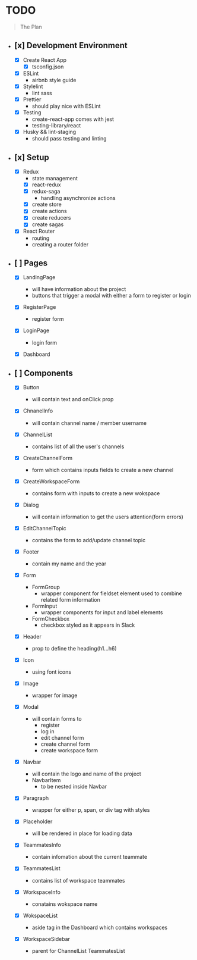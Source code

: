 # TODO

> The Plan

- ## [x] Development Environment

  - [x] Create React App
    - [x] tsconfig.json
  - [x] ESLint
    - airbnb style guide
  - [x] Stylelint
    - lint sass
  - [x] Prettier
    - should play nice with ESLint
  - [x] Testing
    - create-react-app comes with jest
    - testing-library/react
  - [x] Husky && lint-staging
    - should pass testing and linting

- ## [x] Setup

  - [x] Redux
    - state management
    - [x] react-redux
    - [x] redux-saga
      - handling asynchronize actions
    - [x] create store
    - [x] create actions
    - [x] create reducers
    - [x] create sagas
  - [x] React Router
    - routing
    - creating a router folder

- ## [ ] Pages

  - [x] LandingPage

    - will have information about the project
    - buttons that trigger a modal with either a form to register or login

  - [x] RegisterPage
    - register form
  - [x] LoginPage
    - login form
  - [x] Dashboard

- ## [ ] Components

  - [x] Button
    - will contain text and onClick prop
  - [x] ChnanelInfo
    - will contain channel name / member username
  - [x] ChannelList
    - contains list of all the user's channels
  - [x] CreateChannelForm
    - form which contains inputs fields to create a new channel
  - [x] CreateWorkspaceForm
    - contains form with inputs to create a new wokspace
  - [x] Dialog
    - will contain information to get the users attention(form errors)
  - [x] EditChannelTopic
    - contains the form to add/update channel topic
  - [x] Footer
    - contain my name and the year
  - [x] Form
    - FormGroup
      - wrapper component for fieldset element used to combine related form information
    - FormInput
      - wrapper components for input and label elements
    - FormCheckbox
      - checkbox styled as it appears in Slack
  - [x] Header
    - prop to define the heading(h1...h6)
  - [x] Icon
    - using font icons
  - [x] Image
    - wrapper for image
  - [x] Modal
    - will contain forms to
      - register
      - log in
      - edit channel form
      - create channel form
      - create workspace form
  - [x] Navbar
    - will contain the logo and name of the project
    - NavbarItem
      - to be nested inside Navbar
  - [x] Paragraph

    - wrapper for either p, span, or div tag with styles

  - [x] Placeholder

    - will be rendered in place for loading data

  - [x] TeammatesInfo
    - contain infomation about the current teammate
  - [x] TeammatesList

    - contains list of workspace teammates

  - [x] WorkspaceInfo
    - conatains wokspace name
  - [x] WokspaceList
    - aside tag in the Dashboard which contains workspaces
  - [x] WorkspaceSidebar
    - parent for ChannelList TeammatesList
